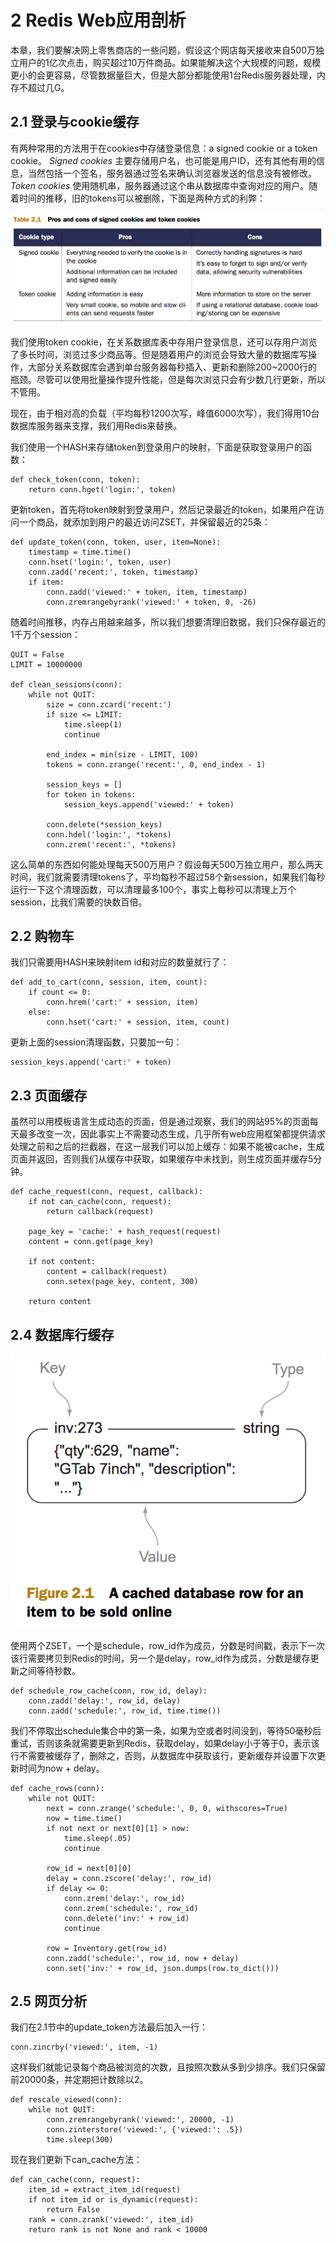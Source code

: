 # 2 Redis Web应用剖析

本章，我们要解决网上零售商店的一些问题，假设这个网店每天接收来自500万独立用户的1亿次点击，购买超过10万件商品。如果能解决这个大规模的问题，规模更小的会更容易，尽管数据量巨大，但是大部分都能使用1台Redis服务器处理，内存不超过几G。

## 2.1 登录与cookie缓存

有两种常用的方法用于在cookies中存储登录信息：a signed cookie or a token cookie。 _Signed cookies_ 主要存储用户名，也可能是用户ID，还有其他有用的信息，当然包括一个签名，服务器通过签名来确认浏览器发送的信息没有被修改。 _Token cookies_ 使用随机串，服务器通过这个串从数据库中查询对应的用户。随着时间的推移，旧的tokens可以被删除，下面是两种方式的利弊：

![](/assets/QQ20160804-1@2x.png)

我们使用token cookie，在关系数据库表中存用户登录信息，还可以存用户浏览了多长时间，浏览过多少商品等。但是随着用户的浏览会导致大量的数据库写操作，大部分关系数据库会遇到单台服务器每秒插入、更新和删除200~2000行的瓶颈。尽管可以使用批量操作提升性能，但是每次浏览只会有少数几行更新，所以不管用。

现在，由于相对高的负载（平均每秒1200次写，峰值6000次写），我们得用10台数据库服务器来支撑，我们用Redis来替换。

我们使用一个HASH来存储token到登录用户的映射，下面是获取登录用户的函数：

```
def check_token(conn, token):
    return conn.hget('login:', token)
```

更新token，首先将token映射到登录用户，然后记录最近的token，如果用户在访问一个商品，就添加到用户的最近访问ZSET，并保留最近的25条：

```
def update_token(conn, token, user, item=None):
    timestamp = time.time()
    conn.hset('login:', token, user)
    conn.zadd('recent:', token, timestamp)
    if item:
        conn.zadd('viewed:' + token, item, timestamp)
        conn.zremrangebyrank('viewed:' + token, 0, -26)
```

随着时间推移，内存占用越来越多，所以我们想要清理旧数据，我们只保存最近的1千万个session：

```
QUIT = False
LIMIT = 10000000

def clean_sessions(conn):
    while not QUIT:
        size = conn.zcard('recent:')
        if size <= LIMIT:
            time.sleep(1)
            continue

        end_index = min(size - LIMIT, 100)
        tokens = conn.zrange('recent:', 0, end_index - 1)

        session_keys = []
        for token in tokens:
            session_keys.append('viewed:' + token)

        conn.delete(*session_keys)
        conn.hdel('login:', *tokens)
        conn.zrem('recent:', *tokens)
```

这么简单的东西如何能处理每天500万用户？假设每天500万独立用户，那么两天时间，我们就需要清理tokens了，平均每秒不超过58个新session，如果我们每秒运行一下这个清理函数，可以清理最多100个，事实上每秒可以清理上万个session，比我们需要的快数百倍。

## 2.2 购物车

我们只需要用HASH来映射item id和对应的数量就行了：

```
def add_to_cart(conn, session, item, count):
    if count <= 0:
        conn.hrem('cart:' + session, item)
    else:
        conn.hset('cart:' + session, item, count)
```

更新上面的session清理函数，只要加一句：

```
session_keys.append('cart:' + token)
```

## 2.3 页面缓存

虽然可以用模板语言生成动态的页面，但是通过观察，我们的网站95%的页面每天最多改变一次，因此事实上不需要动态生成，几乎所有web应用框架都提供请求处理之前和之后的拦截器，在这一层我们可以加上缓存：如果不能被cache，生成页面并返回，否则我们从缓存中获取，如果缓存中未找到，则生成页面并缓存5分钟。

```
def cache_request(conn, request, callback): 
    if not can_cache(conn, request):
        return callback(request)

    page_key = 'cache:' + hash_request(request)
    content = conn.get(page_key)

    if not content:
        content = callback(request)
        conn.setex(page_key, content, 300)

    return content
```

## 2.4 数据库行缓存

![](/assets/QQ20160814-1.png)

使用两个ZSET，一个是schedule，row\_id作为成员，分数是时间戳，表示下一次该行需要拷贝到Redis的时间，另一个是delay，row\_id作为成员，分数是缓存更新之间等待秒数。

```
def schedule_row_cache(conn, row_id, delay):
    conn.zadd('delay:', row_id, delay)
    conn.zadd('schedule:', row_id, time.time())
```

我们不停取出schedule集合中的第一条，如果为空或者时间没到，等待50毫秒后重试，否则该条就需要更新到Redis，获取delay，如果delay小于等于0，表示该行不需要被缓存了，删除之，否则，从数据库中获取该行，更新缓存并设置下次更新时间为now + delay。

```
def cache_rows(conn):
    while not QUIT:
        next = conn.zrange('schedule:', 0, 0, withscores=True)
        now = time.time()
        if not next or next[0][1] > now:
            time.sleep(.05)
            continue

        row_id = next[0][0]
        delay = conn.zscore('delay:', row_id)
        if delay <= 0:
            conn.zrem('delay:', row_id)
            conn.zrem('schedule:', row_id)
            conn.delete('inv:' + row_id)
            continue

        row = Inventory.get(row_id)
        conn.zadd('schedule:', row_id, now + delay)
        conn.set('inv:' + row_id, json.dumps(row.to_dict()))
```

## 2.5 网页分析

我们在2.1节中的update\_token方法最后加入一行：

```
conn.zincrby('viewed:', item, -1)
```

这样我们就能记录每个商品被浏览的次数，且按照次数从多到少排序。我们只保留前20000条，并定期把计数除以2。

```
def rescale_viewed(conn):
    while not QUIT:
        conn.zremrangebyrank('viewed:', 20000, -1)
        conn.zinterstore('viewed:', {'viewed:': .5})
        time.sleep(300)
```

现在我们更新下can_cache方法：

```
def can_cache(conn, request):
    item_id = extract_item_id(request)
    if not item_id or is_dynamic(request):
        return False
    rank = conn.zrank('viewed:', item_id)
    return rank is not None and rank < 10000
```
